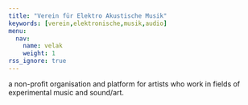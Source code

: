 ```yaml
---
title: "Verein für Elektro Akustische Musik"
keywords: [verein,elektronische,musik,audio]
menu:
  nav:
    name: velak
    weight: 1
rss_ignore: true
---
```

a non-profit organisation and platform for artists who work in fields of experimental music and sound/art.

